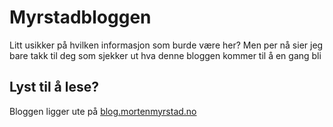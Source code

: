 # Myrstadbloggen

Litt usikker på hvilken informasjon som burde være her? Men per nå sier jeg bare takk til deg som sjekker ut hva denne bloggen kommer til å en gang bli

## Lyst til å lese?

Bloggen ligger ute på [blog.mortenmyrstad.no](blog.mortenmyrstad.no)
